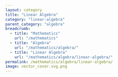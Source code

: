```yaml
---
layout: category
title: "Linear Algebra"
category: "linear-algebra"
parent_category: "algebra"
breadcrumb:
  - title: "Mathematics"
    url: "/mathematics"
  - title: "Algebra"
    url: "/mathematics/algebra/"
  - title: "Linear Algebra"
    url: "/mathematics/algebra/linear-algebra/"
permalink: /mathematics/algebra/linear-algebra/
image: vector_cover.svg.png
---
```

